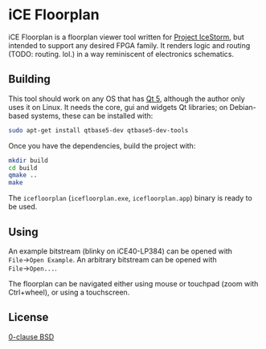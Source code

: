 iCE Floorplan
=============

iCE Floorplan is a floorplan viewer tool written for [Project IceStorm][icestorm], but intended to support any desired FPGA family. It renders logic and routing (TODO: routing. lol.) in a way reminiscent of electronics schematics.

Building
--------

This tool should work on any OS that has [Qt 5][qt5], although the author only uses it on Linux. It needs the core, gui and widgets Qt libraries; on Debian-based systems, these can be installed with:

```sh
sudo apt-get install qtbase5-dev qtbase5-dev-tools
```

Once you have the dependencies, build the project with:

```sh
mkdir build
cd build
qmake ..
make
```

The `icefloorplan` (`icefloorplan.exe`, `icefloorplan.app`) binary is ready to be used.

Using
-----

An example bitstream (blinky on iCE40-LP384) can be opened with `File`→`Open Example`. An arbitrary bitstream can be opened with `File`→`Open...`.

The floorplan can be navigated either using mouse or touchpad (zoom with Ctrl+wheel), or using a touchscreen.

License
-------

[0-clause BSD](LICNSE-0BSD.txt)

[icestorm]: http://clifford.at/icestorm/
[qt5]: https://qt.io
